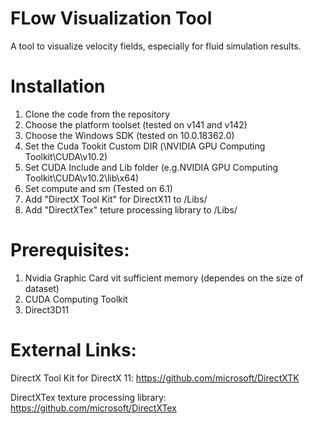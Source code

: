 # FLow Visualization Tool

A tool to visualize velocity fields, especially for fluid simulation results.


# Installation 
1. Clone the code from the repository
2. Choose the platform toolset (tested on v141 and v142)
3. Choose the Windows SDK (tested on 10.0.18362.0)
4. Set the Cuda Tookit Custom DIR (\NVIDIA GPU Computing Toolkit\CUDA\v10.2)
5. Set CUDA Include and Lib folder (e.g.NVIDIA GPU Computing Toolkit\CUDA\v10.2\lib\x64)
6. Set compute and sm (Tested on 6.1)
7. Add "DirectX Tool Kit" for DirectX11 to /Libs/
8. Add "DirectXTex" teture processing library to /Libs/

# Prerequisites:
1. Nvidia Graphic Card vit sufficient memory (dependes on the size of dataset)
2. CUDA Computing Toolkit
3. Direct3D11


# External Links:
DirectX Tool Kit for DirectX 11:
https://github.com/microsoft/DirectXTK

DirectXTex texture processing library:
https://github.com/microsoft/DirectXTex


